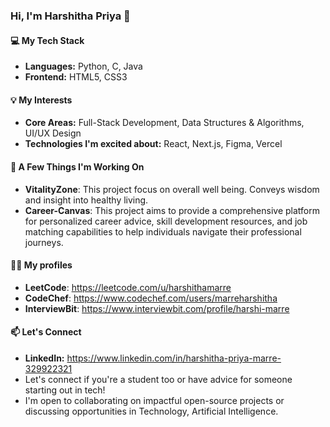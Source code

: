### Hi, I'm Harshitha Priya 👋


#### 💻 **My Tech Stack**
- **Languages:** Python, C, Java
- **Frontend:** HTML5, CSS3


#### 💡 **My Interests**
- **Core Areas:** Full-Stack Development, Data Structures & Algorithms, UI/UX Design
- **Technologies I'm excited about:** React, Next.js, Figma, Vercel
  

#### 🚀 **A Few Things I'm Working On**
- **VitalityZone**: This project focus on overall well being. Conveys wisdom and insight into healthy living.
- **Career-Canvas**: This project aims to provide a comprehensive platform for personalized career advice, skill development resources, and job matching capabilities to help individuals navigate their professional journeys.


#### 👨‍💻 **My profiles**
- **LeetCode**: https://leetcode.com/u/harshithamarre
- **CodeChef**: https://www.codechef.com/users/marreharshitha
- **InterviewBit**: https://www.interviewbit.com/profile/harshi-marre


#### 📫 **Let's Connect**
- **LinkedIn:** https://www.linkedin.com/in/harshitha-priya-marre-329922321
- Let's connect if you're a student too or have advice for someone starting out in tech!
- I'm open to collaborating on impactful open-source projects or discussing opportunities in Technology, Artificial Intelligence.
